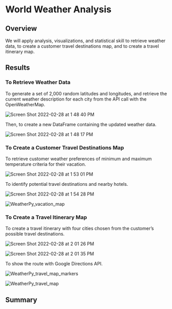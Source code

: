 # World Weather Analysis

## Overview

We will apply analysis, visualizations, and statistical skill to retrieve weather data, to create a customer travel destinations map, and to create a travel itinerary map.

## Results

### To Retrieve Weather Data

To generate a set of 2,000 random latitudes and longitudes, and retrieve the current weather description for each city from the API call with the OpenWeatherMap.

![Screen Shot 2022-02-28 at 1 48 40 PM](https://user-images.githubusercontent.com/88747464/156040957-7a4910d1-3fc7-4445-8a25-12c3c9396e0e.png)

Then, to create a new DataFrame containing the updated weather data.

![Screen Shot 2022-02-28 at 1 48 17 PM](https://user-images.githubusercontent.com/88747464/156040973-47eb1357-d51c-41bf-a0d5-56a24f4e84aa.png)

### To Create a Customer Travel Destinations Map

To retrieve customer weather preferences of minimum and maximum temperature criteria for their vacation.

![Screen Shot 2022-02-28 at 1 53 01 PM](https://user-images.githubusercontent.com/88747464/156041760-d9bb4d9a-9f93-40fa-a4e8-616f5e32cd27.png)

To identify potential travel destinations and nearby hotels. 

![Screen Shot 2022-02-28 at 1 54 28 PM](https://user-images.githubusercontent.com/88747464/156041775-9333e37f-f0eb-4123-a55c-f0e5ccb42f2d.png)

![WeatherPy_vacation_map](https://user-images.githubusercontent.com/88747464/156041789-28927052-743d-489f-9cf2-0fb7a45aa9c1.png)

### To Create a Travel Itinerary Map
 
To create a travel itinerary with four cities chosen from the customer’s possible travel destinations.

![Screen Shot 2022-02-28 at 2 01 26 PM](https://user-images.githubusercontent.com/88747464/156042793-a2a51559-cbe2-434f-bf76-8dd09f3bafb7.png)

![Screen Shot 2022-02-28 at 2 01 35 PM](https://user-images.githubusercontent.com/88747464/156042804-248404d8-ef1b-4841-aca4-bab19729a6ed.png)

To show the route with Google Directions API.

![WeatherPy_travel_map_markers](https://user-images.githubusercontent.com/88747464/156042935-3002617a-689b-4001-8b50-c7a2b9ba0137.png)

![WeatherPy_travel_map](https://user-images.githubusercontent.com/88747464/156042939-bccc307a-5fc6-4296-86de-6655e9225bc2.png)

## Summary

